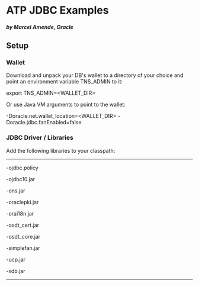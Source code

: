 # ATP JDBC Examples
##### by Marcel Amende, Oracle

## Setup

### Wallet

Download and unpack your DB's wallet to a directory of your choice and point an environment variable TNS_ADMIN to it:

export TNS\_ADMIN=&lt;WALLET_DIR>

Or use Java VM arguments to point to the wallet:

-Doracle.net.wallet\_location=&lt;WALLET_DIR> -Doracle.jdbc.fanEnabled=false


### JDBC Driver / Libraries

Add the following libraries to your classpath:

---
-ojdbc.policy

-ojdbc10.jar

-ons.jar

-oraclepki.jar

-orai18n.jar

-osdt_cert.jar

-osdt_core.jar

-simplefan.jar

-ucp.jar

-xdb.jar

---